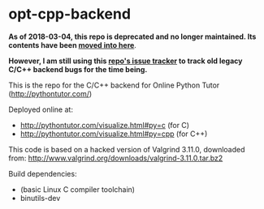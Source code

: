 # opt-cpp-backend

**As of 2018-03-04, this repo is deprecated and no longer maintained. Its contents have been [moved into here](https://github.com/pgbovine/OnlinePythonTutor/tree/master/v4-cokapi/backends/c_cpp)**.

**However, I am still using this [repo's issue tracker](https://github.com/pgbovine/opt-cpp-backend/issues) to track old legacy C/C++ backend bugs for the time being.**

This is the repo for the C/C++ backend for Online Python Tutor (http://pythontutor.com/)

Deployed online at:

- http://pythontutor.com/visualize.html#py=c (for C)
- http://pythontutor.com/visualize.html#py=cpp (for C++)

This code is based on a hacked version of Valgrind 3.11.0, downloaded from:
http://www.valgrind.org/downloads/valgrind-3.11.0.tar.bz2

Build dependencies:
- (basic Linux C compiler toolchain)
- binutils-dev
